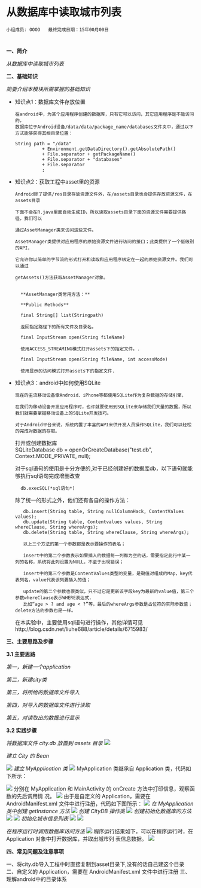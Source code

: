 # 从数据库中读取城市列表


    小组成员: OOOO   最终完成日期：15年00月00日
# 

**一、简介**

*从数据库中读取城市列表*

**二、基础知识**

*简要介绍本模块所需掌握的基础知识*
   
* 知识点1：数据库文件存放位置

      在android中，为某个应用程序创建的数据库，只有它可以访问，其它应用程序是不能访问的，
      数据库位于Android设备/data/data/package_name/databases文件夹中，通过以下方式能够获得其根目录位置：
      
      String path = "/data"
                + Environment.getDataDirectory().getAbsolutePath()
                + File.separator + getPackageName()
                + File.separator + "databases"
                + File.separator
                ;

* 知识点2：获取工程中asset里的资源

      Android除了提供/res目录存放资源文件外，在/assets目录也会提供存放资源文件，在assets目录
      
      下面不会在R.java里面自动生成ID，所以读取assets目录下面的资源文件需要提供路径，我们可以
      
      通过AssetManager类来访问这些文件。
      
      AssetManager类提供对应用程序的原始资源文件进行访问的接口；此类提供了一个低级别的API，
      
      它允许你以简单的字节流的形式打开和读取和应用程序绑定在一起的原始资源文件。我们可以通过
      
      getAssets()方法获取AssetManager对象。
    
    
        **AssetManager类常用方法：**

        **Public Methods**

        final String[] list(Stringpath)

        返回指定路径下的所有文件及目录名。

        final InputStream open(String fileName)

        使用ACCESS_STREAMING模式打开assets下的指定文件。.

        final InputStream open(String fileName, int accessMode)

        使用显示的访问模式打开assets下的指定文件.


* 知识点3：android中如何使用SQLite

      现在的主流移动设备像Android、iPhone等都使用SQLite作为复杂数据的存储引擎，
      
      在我们为移动设备开发应用程序时，也许就要使用到SQLite来存储我们大量的数据，所以我们就需要掌握移动设备上的SQLite开发技巧。
      
      对于Android平台来说，系统内置了丰富的API来供开发人员操作SQLite，我们可以轻松的完成对数据的存取。
      
    打开或创建数据库  
        SQLiteDatabase db = openOrCreateDatabase("test.db", Context.MODE_PRIVATE, null);  

    对于sql语句的使用是十分方便的,对于已经创建好的数据库db，以下语句就能够执行sql语句完成增删改查
    
        db.execSQL(*sql语句*)
        
    除了统一的形式之外，他们还有各自的操作方法：
    
         db.insert(String table, String nullColumnHack, ContentValues values);  
         db.update(String table, Contentvalues values, String whereClause, String whereArgs);  
         db.delete(String table, String whereClause, String whereArgs); 
         
         以上三个方法的第一个参数都是表示要操作的表名；
         
         insert中的第二个参数表示如果插入的数据每一列都为空的话，需要指定此行中某一列的名称，系统将此列设置为NULL，不至于出现错误；
         
         insert中的第三个参数是ContentValues类型的变量，是键值对组成的Map，key代表列名，value代表该列要插入的值；
         
         update的第二个参数也很类似，只不过它是更新该字段key为最新的value值，第三个参数whereClause表示WHERE表达式，
         比如“age > ? and age < ?”等，最后的whereArgs参数是占位符的实际参数值；delete方法的参数也是一样。
     
    在本实验中，主要使用sql语句进行操作，其他详情可见http://blog.csdn.net/liuhe688/article/details/6715983/
    

   

**三、主要思路及步骤**

**3.1 主要思路**

*第一，新建一个application*

*第二，新建city类*

*第三，将所给的数据库文件导入*

*第四，对导入的数据库文件进行读取*

*第五，对读取出的数据进行显示*

**3.2 实践步骤**

*将数据库文件 city.db 放置到 assets 目录*
![](db.png)

*建立 City 的 Bean*

*![](bean.png)*
*建立 MyApplication 类*
![](myapplication.png)
MyApplication 类继承自 Application 类，代码如下所示：

![](application_test.png)
分别在 MyApplication 和 MainActivity 的 onCreate 方法中打印信息，观察函数的先后调用情
况。
![](concrete.png)
由于是自定义的 Application，需要在 AndroidManifest.xml 文件中进行注册，代码如下图所示：
![](result.png)
*在 MyApplication 类中创建 getInstance 方法*
![](instance.png)
*创建 CityDB 操作类*
![](citydb.png)
*创建初始化数据库的方法*
![](opencitydb1.png)
![](opencitydb2.png)
*初始化城市信息列表*
![](initcitylist.png)
![](preparecitylist.png)

*在程序运行时调用数据库访问方法*
![](testdb.png)
程序运行结果如下，可以在程序运行时，在 Application 对象中打开数据库，并取出城市列
表信息数据。
![](final.png)

**四、常见问题及注意事项**

一、将city.db导入工程中时直接复制到asset目录下,没有的话自己建这个目录
二、自定义的 Application，需要在 AndroidManifest.xml 文件中进行注册
三、理解android中的目录体系

